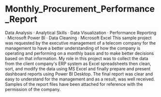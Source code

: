 # Monthly_Procurement_Performance_Report
 Data Analysis · Analytical Skills · Data Visualization · Performance Reporting · Microsoft Power BI · Data Cleaning · Microsoft Excel
This sample project was requested by the executive management of a telecom company for the management to have a better understanding of how the company is operating and performing on a monthly basis and to make better decisions based on that information. My role in this project was to collect the data from the client company's ERP system as Excel spreadsheets then clean, sort, and modify the data using MS Excel and finally prepare and present dashboard reports using Power BI Desktop. The final report was clear and easy to understand for the management and as a result, was well received. Samples of the report files have been attached for reference with the permission of the company.
